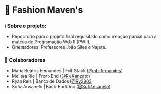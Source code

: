 # 👗 Fashion Maven's

### ℹ️ Sobre o projeto:
- Repositório para o projeto final requisitado como menção parcial para a matéria de Programação Web II (PWII);
- Orientadores: Professores João Siles e Najara.

### 👥 Colaboradores:
- Maria Beatriz Fernandes | Full-Stack ([@mb-fernandes](https://github.com/mb-fernandes))
- Melissa Rie | Front-End ([@RieKanzato](https://github.com/RieKanzato))
- Ryan Reis | Banco de Dados ([@Ry2903](https://github.com/Ry2903))
- Sofia Ansanelo | Back-End/Doc ([@SofiAnsanelo](https://github.com/SofiAnsanelo))

